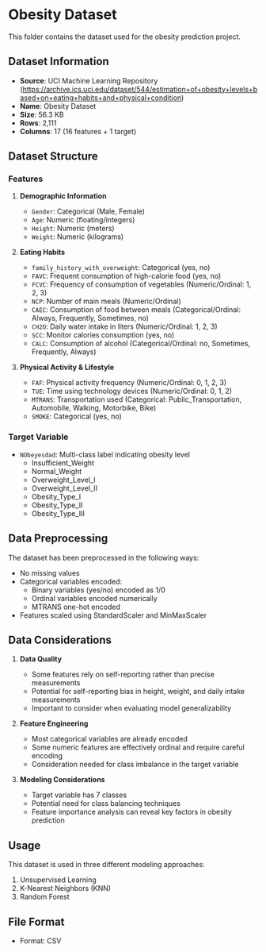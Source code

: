 # Obesity Dataset

This folder contains the dataset used for the obesity prediction project.

## Dataset Information
- **Source**: UCI Machine Learning Repository (https://archive.ics.uci.edu/dataset/544/estimation+of+obesity+levels+based+on+eating+habits+and+physical+condition)
- **Name**: Obesity Dataset
- **Size**: 56.3 KB
- **Rows**: 2,111
- **Columns**: 17 (16 features + 1 target)

## Dataset Structure

### Features
1. **Demographic Information**
   - `Gender`: Categorical (Male, Female)
   - `Age`: Numeric (floating/integers)
   - `Height`: Numeric (meters)
   - `Weight`: Numeric (kilograms)

2. **Eating Habits**
   - `family_history_with_overweight`: Categorical (yes, no)
   - `FAVC`: Frequent consumption of high-calorie food (yes, no)
   - `FCVC`: Frequency of consumption of vegetables (Numeric/Ordinal: 1, 2, 3)
   - `NCP`: Number of main meals (Numeric/Ordinal)
   - `CAEC`: Consumption of food between meals (Categorical/Ordinal: Always, Frequently, Sometimes, no)
   - `CH2O`: Daily water intake in liters (Numeric/Ordinal: 1, 2, 3)
   - `SCC`: Monitor calories consumption (yes, no)
   - `CALC`: Consumption of alcohol (Categorical/Ordinal: no, Sometimes, Frequently, Always)

3. **Physical Activity & Lifestyle**
   - `FAF`: Physical activity frequency (Numeric/Ordinal: 0, 1, 2, 3)
   - `TUE`: Time using technology devices (Numeric/Ordinal: 0, 1, 2)
   - `MTRANS`: Transportation used (Categorical: Public_Transportation, Automobile, Walking, Motorbike, Bike)
   - `SMOKE`: Categorical (yes, no)

### Target Variable
- `NObeyesdad`: Multi-class label indicating obesity level
  - Insufficient_Weight
  - Normal_Weight
  - Overweight_Level_I
  - Overweight_Level_II
  - Obesity_Type_I
  - Obesity_Type_II
  - Obesity_Type_III

## Data Preprocessing
The dataset has been preprocessed in the following ways:
- No missing values
- Categorical variables encoded:
  - Binary variables (yes/no) encoded as 1/0
  - Ordinal variables encoded numerically
  - MTRANS one-hot encoded
- Features scaled using StandardScaler and MinMaxScaler

## Data Considerations
1. **Data Quality**
   - Some features rely on self-reporting rather than precise measurements
   - Potential for self-reporting bias in height, weight, and daily intake measurements
   - Important to consider when evaluating model generalizability

2. **Feature Engineering**
   - Most categorical variables are already encoded
   - Some numeric features are effectively ordinal and require careful encoding
   - Consideration needed for class imbalance in the target variable

3. **Modeling Considerations**
   - Target variable has 7 classes
   - Potential need for class balancing techniques
   - Feature importance analysis can reveal key factors in obesity prediction

## Usage
This dataset is used in three different modeling approaches:
1. Unsupervised Learning
2. K-Nearest Neighbors (KNN)
3. Random Forest

## File Format
- Format: CSV
